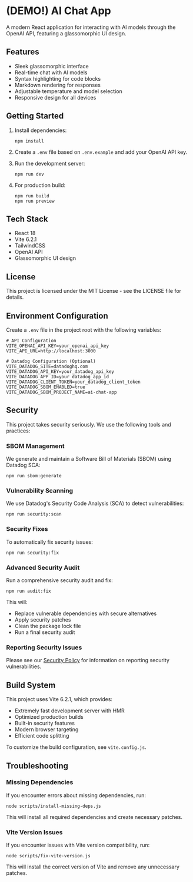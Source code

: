 # (DEMO!) AI Chat App

A modern React application for interacting with AI models through the OpenAI API, featuring a glassomorphic UI design.

## Features

- Sleek glassomorphic interface
- Real-time chat with AI models
- Syntax highlighting for code blocks
- Markdown rendering for responses
- Adjustable temperature and model selection
- Responsive design for all devices

## Getting Started

1. Install dependencies:
   ```
   npm install
   ```

2. Create a `.env` file based on `.env.example` and add your OpenAI API key.

3. Run the development server:
   ```
   npm run dev
   ```

4. For production build:
   ```
   npm run build
   npm run preview
   ```

## Tech Stack

- React 18
- Vite 6.2.1
- TailwindCSS
- OpenAI API
- Glassomorphic UI design

## License

This project is licensed under the MIT License - see the LICENSE file for details.

## Environment Configuration

Create a `.env` file in the project root with the following variables:

```
# API Configuration
VITE_OPENAI_API_KEY=your_openai_api_key
VITE_API_URL=http://localhost:3000

# Datadog Configuration (Optional)
VITE_DATADOG_SITE=datadoghq.com
VITE_DATADOG_API_KEY=your_datadog_api_key
VITE_DATADOG_APP_ID=your_datadog_app_id
VITE_DATADOG_CLIENT_TOKEN=your_datadog_client_token
VITE_DATADOG_SBOM_ENABLED=true
VITE_DATADOG_SBOM_PROJECT_NAME=ai-chat-app
```

## Security

This project takes security seriously. We use the following tools and practices:

### SBOM Management

We generate and maintain a Software Bill of Materials (SBOM) using Datadog SCA:

```
npm run sbom:generate
```

### Vulnerability Scanning

We use Datadog's Security Code Analysis (SCA) to detect vulnerabilities:

```
npm run security:scan
```

### Security Fixes

To automatically fix security issues:

```
npm run security:fix
```

### Advanced Security Audit

Run a comprehensive security audit and fix:

```
npm run audit:fix
```

This will:
- Replace vulnerable dependencies with secure alternatives
- Apply security patches
- Clean the package lock file
- Run a final security audit

### Reporting Security Issues

Please see our [Security Policy](SECURITY.md) for information on reporting security vulnerabilities.

## Build System

This project uses Vite 6.2.1, which provides:

- Extremely fast development server with HMR
- Optimized production builds
- Built-in security features
- Modern browser targeting
- Efficient code splitting

To customize the build configuration, see `vite.config.js`.

## Troubleshooting

### Missing Dependencies

If you encounter errors about missing dependencies, run:

```
node scripts/install-missing-deps.js
```

This will install all required dependencies and create necessary patches.

### Vite Version Issues

If you encounter issues with Vite version compatibility, run:

```
node scripts/fix-vite-version.js
```

This will install the correct version of Vite and remove any unnecessary patches.
